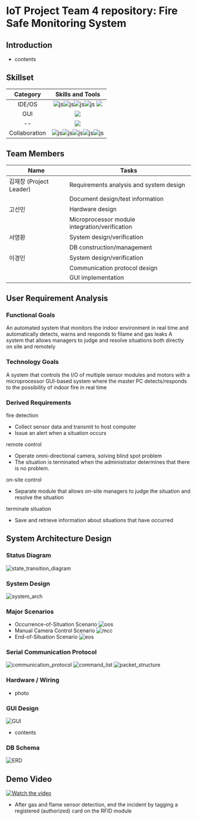 # IoT Project Team 4 repository: Fire Safe Monitoring System

## Introduction
- contents

## Skillset

|Category|Skills and Tools|
|:---:|:---:|
|IDE/OS| ![js](https://img.shields.io/badge/C%2B%2B-00599C?style=for-the-badge&logo=c%2B%2B&logoColor=white)![js](https://img.shields.io/badge/Python-3776AB?style=for-the-badge&logo=python&logoColor=white)![js](https://img.shields.io/badge/MySQL-00000F?style=for-the-badge&logo=mysql&logoColor=white)![js](https://img.shields.io/badge/Ubuntu-E95420?style=for-the-badge&logo=ubuntu&logoColor=white) <img src= "https://img.shields.io/badge/Arduino_IDE-00979D?style=for-the-badge&logo=arduino&logoColor=white" /> |
|GUI| <img src="https://img.shields.io/badge/PyQt5-21C25E?style=for-the-badge&logo=quicktype"> |
|--| <img src="https://img.shields.io/badge/OpenCV-5C3EE8?style=for-the-badge&logo=OpenCV"> |
|Collaboration| ![js](https://img.shields.io/badge/GIT-E44C30?style=for-the-badge&logo=git&logoColor=white)![js](https://img.shields.io/badge/GitHub-100000?style=for-the-badge&logo=github&logoColor=white)![js](https://img.shields.io/badge/confluence-%23172BF4.svg?style=for-the-badge&logo=confluence&logoColor=white)![js](https://img.shields.io/badge/Jira-0052CC?style=for-the-badge&logo=Jira&logoColor=white)![js](https://img.shields.io/badge/Slack-4A154B?style=for-the-badge&logo=slack&logoColor=white)|


## Team Members

|Name|Tasks|
|----|-----|
|김재창 (Project Leader)|Requirements analysis and system design|
| |Document design/test information|
|고선민 |Hardware design|
| |Microprocessor module integration/verification|
|서영환 |System design/verification|
| |DB construction/management|
|이경민 |System design/verification|
| |Communication protocol design|
| |GUI implementation|

## User Requirement Analysis
### Functional Goals 
An automated system that monitors the indoor environment in real time and automatically detects, warns and responds to filame and gas leaks
A system that allows managers to judge and resolve situations both directly on site and remotely  

### Technology Goals
A system that controls the I/O of multiple sensor modules and motors with a microprocessor
GUI-based system where the master PC detects/responds to the possibility of indoor fire in real time

### Derived Requirements
fire detection
- Collect sensor data and transmit to host computer
- Issue an alert when a situation occurs

remote control
- Operate omni-directional camera, solving blind spot problem
- The situation is terminated when the administrator determines that there is no problem.

on-site control
- Separate module that allows on-site managers to judge the situation and resolve the situation 

terminate situation
- Save and retrieve information about situations that have occurred

## System Architecture Design

### Status Diagram
![state_transition_diagram](https://github.com/user-attachments/assets/4b0194b7-ce89-4f23-89f2-79a7955c9ff8)

### System Design
![system_arch](https://github.com/user-attachments/assets/0351d1a8-2d8e-4f0c-b182-472562c5726a)

### Major Scenarios 
- Occurrence-of-Situation Scenario
  ![oos](https://github.com/user-attachments/assets/d62810d8-2872-45fe-81cd-16cfd23f0ac1)
- Manual Camera Control Scenario
  ![mcc](https://github.com/user-attachments/assets/2d4225d5-a298-42d8-954a-15847a62b453)
- End-of-Situation Scenario
  ![eos](https://github.com/user-attachments/assets/feb24d92-f50c-4022-bae6-eff1a0478d4f)

### Serial Communication Protocol
![communication_protocol](https://github.com/user-attachments/assets/5e20ab46-04f4-496f-bf61-76a1b0ab3021)
![command_list](https://github.com/user-attachments/assets/5adad7cc-73fb-4944-811b-9f1ae88d8d8e)
![packet_structure](https://github.com/user-attachments/assets/93b590bc-4848-4f11-a389-4407652e6525)

### Hardware / Wiring
- photo

### GUI Design
![GUI](https://github.com/user-attachments/assets/073fa5ec-52f0-416e-82fb-5e6495403e87)
- contents

### DB Schema
![ERD](https://github.com/user-attachments/assets/62bd0db8-d9f0-49f1-8322-5d19a0c60a02)

## Demo Video
[![Watch the video](https://github.com/user-attachments/assets/64dde2a7-0494-4401-9b6e-c69f5848bcb0)](https://drive.google.com/file/d/1hy1FeOyQ_F7rgvRvqLCTZ0Ngx3BC0v6t/view?usp=drive_link)
- After gas and flame sensor detection, end the incident by tagging a registered (authorized) card on the RFID module
